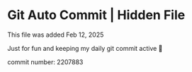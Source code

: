 # Git Auto Commit | Hidden File

This file was added Feb 12, 2025

Just for fun and keeping my daily git commit active 🤪

commit number: 2207883
